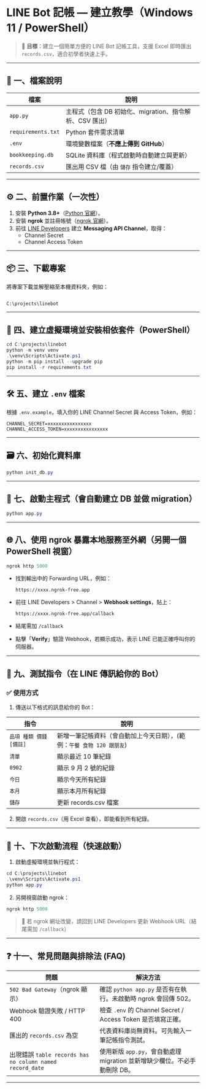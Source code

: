 # LINE Bot 記帳 — 建立教學（Windows 11 / PowerShell）

> 🎯 **目標**：建立一個簡單方便的 LINE Bot 記帳工具，支援 Excel 即時匯出 `records.csv`，適合初學者快速上手。

---

## 📁 一、檔案說明

| 檔案 | 說明 |
|------|------|
| `app.py` | 主程式（包含 DB 初始化、migration、指令解析、CSV 匯出） |
| `requirements.txt` | Python 套件需求清單 |
| `.env` | 環境變數檔案（**不應上傳到 GitHub**） |
| `bookkeeping.db` | SQLite 資料庫（程式啟動時自動建立與更新） |
| `records.csv` | 匯出用 CSV 檔（由 `儲存` 指令建立/覆蓋） |

---

## ⚙️ 二、前置作業（一次性）

1. 安裝 **Python 3.8+**（[Python 官網](https://www.python.org/)）。
2. 安裝 **ngrok** 並註冊帳號（[ngrok 官網](https://ngrok.com/)）。
3. 前往 [LINE Developers](https://developers.line.biz/) 建立 **Messaging API Channel**，取得：
   - Channel Secret
   - Channel Access Token

---

## 📦 三、下載專案

將專案下載並解壓縮至本機資料夾，例如：

```

C:\projects\linebot

````

---

## 🐍 四、建立虛擬環境並安裝相依套件（PowerShell）

```powershell
cd C:\projects\linebot
python -m venv venv
.\venv\Scripts\Activate.ps1
python -m pip install --upgrade pip
pip install -r requirements.txt
````

---

## 🛠️ 五、建立 `.env` 檔案

根據 `.env.example`，填入你的 LINE Channel Secret 與 Access Token，例如：

```
CHANNEL_SECRET=xxxxxxxxxxxxxxxx
CHANNEL_ACCESS_TOKEN=xxxxxxxxxxxxxxxx
```

---

## 🗃️ 六、初始化資料庫

```powershell
python init_db.py
```

---

## 🚀 七、啟動主程式（會自動建立 DB 並做 migration）

```powershell
python app.py
```

---

## 🌐 八、使用 ngrok 暴露本地服務至外網（**另開一個 PowerShell 視窗**）

```powershell
ngrok http 5000
```

* 找到輸出中的 Forwarding URL，例如：

  ```
  https://xxxx.ngrok-free.app
  ```

* 前往 LINE Developers > Channel > **Webhook settings**，貼上：

  ```
  https://xxxx.ngrok-free.app/callback
  ```

* 結尾需加 `/callback`
* 點擊「**Verify**」驗證 Webhook，若顯示成功，表示 LINE 已能正確呼叫你的伺服器。

---

## 💬 九、測試指令（在 LINE 傳訊給你的 Bot）

### ✅ 使用方式

1. 傳送以下格式的訊息給你的 Bot：

| 指令              | 說明                  |
| --------------- | ------------------- |
| `品項 種類 價錢 [備註]` | 新增一筆記帳資料（會自動加上今天日期），(範例：`午餐 食物 120 跟朋友`)  |
| `清單`            | 顯示最近 10 筆紀錄         |
| `0902`          | 顯示 9 月 2 號的紀錄       |
| `今日`            | 顯示今天所有紀錄            |
| `本月`            | 顯示本月所有紀錄            |
| `儲存`            | 更新 records.csv 檔案   |

2. 開啟 `records.csv`（用 Excel 查看），即能看到所有紀錄。

---

## 🔁 十、下次啟動流程（快速啟動）

1. 啟動虛擬環境並執行程式：

```powershell
cd C:\projects\linebot
.\venv\Scripts\Activate.ps1
python app.py
```

2. 另開視窗啟動 ngrok：

```powershell
ngrok http 5000
```

> 📌 若 ngrok 網址改變，請回到 LINE Developers 更新 Webhook URL（結尾需加 `/callback`）

---

## ❓ 十一、常見問題與排除法 (FAQ)

| 問題                                                   | 解決方法                                              |
| ---------------------------------------------------- | ------------------------------------------------- |
| `502 Bad Gateway`（ngrok 顯示）                          | 確認 `python app.py` 是否有在執行。未啟動時 ngrok 會回傳 502。     |
| Webhook 驗證失敗 / HTTP 400                              | 檢查 `.env` 的 Channel Secret / Access Token 是否填寫正確。 |
| 匯出的 `records.csv` 為空                                 | 代表資料庫尚無資料。可先輸入一筆記帳指令測試。                           |
| 出現錯誤 `table records has no column named record_date` | 使用新版 `app.py`，會自動處理 migration 並新增缺少欄位。不必手動刪除 DB。  |

---


